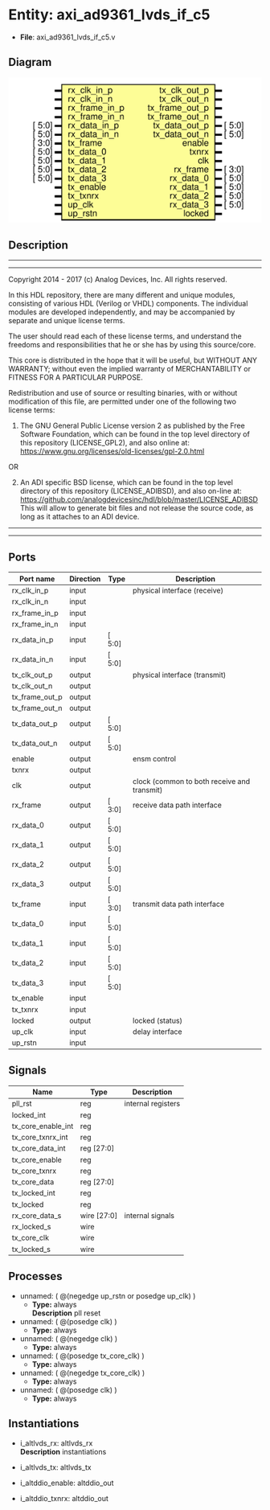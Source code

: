 # Entity: axi_ad9361_lvds_if_c5

- **File**: axi_ad9361_lvds_if_c5.v
## Diagram

![Diagram](axi_ad9361_lvds_if_c5.svg "Diagram")
## Description

 ***************************************************************************
 ***************************************************************************
 Copyright 2014 - 2017 (c) Analog Devices, Inc. All rights reserved.

 In this HDL repository, there are many different and unique modules, consisting
 of various HDL (Verilog or VHDL) components. The individual modules are
 developed independently, and may be accompanied by separate and unique license
 terms.

 The user should read each of these license terms, and understand the
 freedoms and responsibilities that he or she has by using this source/core.

 This core is distributed in the hope that it will be useful, but WITHOUT ANY
 WARRANTY; without even the implied warranty of MERCHANTABILITY or FITNESS FOR
 A PARTICULAR PURPOSE.

 Redistribution and use of source or resulting binaries, with or without modification
 of this file, are permitted under one of the following two license terms:

   1. The GNU General Public License version 2 as published by the
      Free Software Foundation, which can be found in the top level directory
      of this repository (LICENSE_GPL2), and also online at:
      <https://www.gnu.org/licenses/old-licenses/gpl-2.0.html>

 OR

   2. An ADI specific BSD license, which can be found in the top level directory
      of this repository (LICENSE_ADIBSD), and also on-line at:
      https://github.com/analogdevicesinc/hdl/blob/master/LICENSE_ADIBSD
      This will allow to generate bit files and not release the source code,
      as long as it attaches to an ADI device.

 ***************************************************************************
 ***************************************************************************

## Ports

| Port name      | Direction | Type   | Description                                  |
| -------------- | --------- | ------ | -------------------------------------------- |
| rx_clk_in_p    | input     |        |  physical interface (receive)                |
| rx_clk_in_n    | input     |        |                                              |
| rx_frame_in_p  | input     |        |                                              |
| rx_frame_in_n  | input     |        |                                              |
| rx_data_in_p   | input     | [ 5:0] |                                              |
| rx_data_in_n   | input     | [ 5:0] |                                              |
| tx_clk_out_p   | output    |        |  physical interface (transmit)               |
| tx_clk_out_n   | output    |        |                                              |
| tx_frame_out_p | output    |        |                                              |
| tx_frame_out_n | output    |        |                                              |
| tx_data_out_p  | output    | [ 5:0] |                                              |
| tx_data_out_n  | output    | [ 5:0] |                                              |
| enable         | output    |        |  ensm control                                |
| txnrx          | output    |        |                                              |
| clk            | output    |        |  clock (common to both receive and transmit) |
| rx_frame       | output    | [ 3:0] |  receive data path interface                 |
| rx_data_0      | output    | [ 5:0] |                                              |
| rx_data_1      | output    | [ 5:0] |                                              |
| rx_data_2      | output    | [ 5:0] |                                              |
| rx_data_3      | output    | [ 5:0] |                                              |
| tx_frame       | input     | [ 3:0] |  transmit data path interface                |
| tx_data_0      | input     | [ 5:0] |                                              |
| tx_data_1      | input     | [ 5:0] |                                              |
| tx_data_2      | input     | [ 5:0] |                                              |
| tx_data_3      | input     | [ 5:0] |                                              |
| tx_enable      | input     |        |                                              |
| tx_txnrx       | input     |        |                                              |
| locked         | output    |        |  locked (status)                             |
| up_clk         | input     |        |  delay interface                             |
| up_rstn        | input     |        |                                              |
## Signals

| Name               | Type           | Description          |
| ------------------ | -------------- | -------------------- |
| pll_rst            | reg            |  internal registers  |
| locked_int         | reg            |                      |
| tx_core_enable_int | reg            |                      |
| tx_core_txnrx_int  | reg            |                      |
| tx_core_data_int   | reg     [27:0] |                      |
| tx_core_enable     | reg            |                      |
| tx_core_txnrx      | reg            |                      |
| tx_core_data       | reg     [27:0] |                      |
| tx_locked_int      | reg            |                      |
| tx_locked          | reg            |                      |
| rx_core_data_s     | wire [27:0]    |  internal signals    |
| rx_locked_s        | wire           |                      |
| tx_core_clk        | wire           |                      |
| tx_locked_s        | wire           |                      |
## Processes
- unnamed: ( @(negedge up_rstn or posedge up_clk) )
  - **Type:** always
</br>**Description**
 pll reset 
- unnamed: ( @(posedge clk) )
  - **Type:** always
- unnamed: ( @(negedge clk) )
  - **Type:** always
- unnamed: ( @(posedge tx_core_clk) )
  - **Type:** always
- unnamed: ( @(negedge tx_core_clk) )
  - **Type:** always
- unnamed: ( @(posedge clk) )
  - **Type:** always
## Instantiations

- i_altlvds_rx: altlvds_rx
</br>**Description**
 instantiations

- i_altlvds_tx: altlvds_tx
- i_altddio_enable: altddio_out
- i_altddio_txnrx: altddio_out
